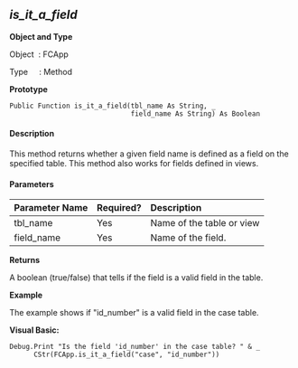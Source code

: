 _is_it_a_field_
-----------------

**Object and Type**

Object  : FCApp

Type     : Method

**Prototype**

```
Public Function is_it_a_field(tbl_name As String, _
                              field_name As String) As Boolean
``` 

#### Description

This method returns whether a given field name is defined as a field on the specified table. This method also works for fields defined in views.

#### Parameters

| Parameter Name | Required? | Description |
|:--- |:--- |:--- |
| tbl_name | Yes | Name of the table or view |
| field_name | Yes | Name of the field. |

**Returns**

A boolean (true/false) that tells if the field is a valid field in the table.

**Example**

The example shows if "id_number" is a valid field in the case table.

**Visual Basic:**
```
Debug.Print "Is the field 'id_number' in the case table? " & _
      CStr(FCApp.is_it_a_field("case", "id_number"))
```